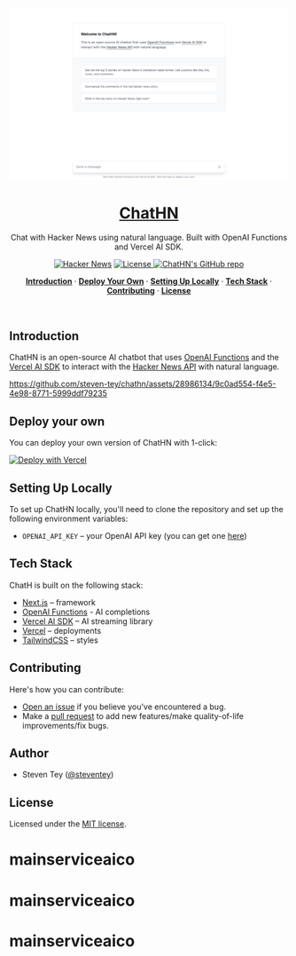 <a href="https://chathn.vercel.app">
  <img alt="Chat with Hacker News using natural language." src="/app/opengraph-image.png">
  <h1 align="center">ChatHN</h1>
</a>

<p align="center">
  Chat with Hacker News using natural language. Built with OpenAI Functions and Vercel AI SDK. 
</p>

<p align="center">
  <a href="https://news.ycombinator.com/item?id=36480570"><img src="https://img.shields.io/badge/Hacker%20News-210-%23FF6600" alt="Hacker News"></a>
  <a href="https://github.com/steven-tey/chathn/blob/main/LICENSE">
    <img src="https://img.shields.io/github/license/steven-tey/chathn?label=license&logo=github&color=f80&logoColor=fff" alt="License" />
  </a>
  <a href="https://github.com/steven-tey/chathn"><img src="https://img.shields.io/github/stars/steven-tey/chathn?style=social" alt="ChatHN's GitHub repo"></a>
</p>

<p align="center">
  <a href="#introduction"><strong>Introduction</strong></a> ·
  <a href="#deploy-your-own"><strong>Deploy Your Own</strong></a> ·
  <a href="#setting-up-locally"><strong>Setting Up Locally</strong></a> ·
  <a href="#tech-stack"><strong>Tech Stack</strong></a> ·
  <a href="#contributing"><strong>Contributing</strong></a> ·
  <a href="#license"><strong>License</strong></a>
</p>
<br/>

## Introduction

ChatHN is an open-source AI chatbot that uses [OpenAI Functions](https://platform.openai.com/docs/guides/gpt/function-calling) and the [Vercel AI SDK](https://sdk.vercel.ai/docs) to interact with the [Hacker News API](https://github.com/HackerNews/API) with natural language.

https://github.com/steven-tey/chathn/assets/28986134/9c0ad554-f4e5-4e98-8771-5999ddf79235

## Deploy your own

You can deploy your own version of ChatHN with 1-click:

[![Deploy with Vercel](https://vercel.com/button)](https://vercel.com/new/clone?demo-title=ChatHN%20%E2%80%93%20Chat%20with%20Hacker%20News&demo-description=AI%20chatbot%20that%20uses%20OpenAI%20Functions%20and%20Vercel%20AI%20SDK%20to%20interact%20with%20the%20Hacker%20News%20API%20with%20natural%20language.&demo-url=https%3A%2F%2Fchathn.vercel.app%2F&demo-image=%2F%2Fimages.ctfassets.net%2Fe5382hct74si%2F2lviJwxaFNmmqdNynfoUvi%2Fbc4eee4291e05f34c8e3691b3bd5d48d%2FCleanShot_2023-06-25_at_12.47.17.png&project-name=ChatHN%20%E2%80%93%20Chat%20with%20Hacker%20News&repository-name=chathn&repository-url=https%3A%2F%2Fgithub.com%2Fsteven-tey%2Fchathn&from=templates&skippable-integrations=1&env=OPENAI_API_KEY&envDescription=Get%20your%20OpenAI%20API%20key%20here%3A&envLink=https%3A%2F%2Fplatform.openai.com%2Faccount%2Fapi-keys)

## Setting Up Locally

To set up ChatHN locally, you'll need to clone the repository and set up the following environment variables:

- `OPENAI_API_KEY` – your OpenAI API key (you can get one [here](https://platform.openai.com/account/api-keys))

## Tech Stack

ChatH is built on the following stack:

- [Next.js](https://nextjs.org/) – framework
- [OpenAI Functions](https://platform.openai.com/docs/guides/gpt/function-calling) - AI completions
- [Vercel AI SDK](https://sdk.vercel.ai/docs) – AI streaming library
- [Vercel](https://vercel.com) – deployments
- [TailwindCSS](https://tailwindcss.com/) – styles

## Contributing

Here's how you can contribute:

- [Open an issue](https://github.com/steven-tey/chathn/issues) if you believe you've encountered a bug.
- Make a [pull request](https://github.com/steven-tey/chathn/pull) to add new features/make quality-of-life improvements/fix bugs.

## Author

- Steven Tey ([@steventey](https://twitter.com/steventey))

## License

Licensed under the [MIT license](https://github.com/steven-tey/chathn/blob/main/LICENSE.md).
# mainserviceaico
# mainserviceaico
# mainserviceaico
